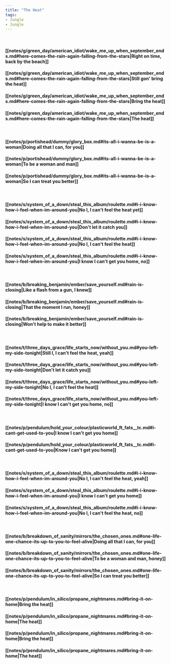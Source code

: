 ```yaml
---
title: "The Heat"
tags:
- Jungle
- Jungle
---
```

&nbsp;
#### [[notes/g/green_day/american_idiot/wake_me_up_when_september_ends.md#here-comes-the-rain-again-falling-from-the-stars|Right on time, back by the beach]]
#### [[notes/g/green_day/american_idiot/wake_me_up_when_september_ends.md#here-comes-the-rain-again-falling-from-the-stars|Still gon' bring the heat]]
#### [[notes/g/green_day/american_idiot/wake_me_up_when_september_ends.md#here-comes-the-rain-again-falling-from-the-stars|Bring the heat]]
#### [[notes/g/green_day/american_idiot/wake_me_up_when_september_ends.md#here-comes-the-rain-again-falling-from-the-stars|The heat]]
&nbsp;
#### [[notes/p/portishead/dummy/glory_box.md#its-all-i-wanna-be-is-a-woman|Doing all that I can, for you]]
#### [[notes/p/portishead/dummy/glory_box.md#its-all-i-wanna-be-is-a-woman|To be a woman and man]]
#### [[notes/p/portishead/dummy/glory_box.md#its-all-i-wanna-be-is-a-woman|So I can treat you better]]
&nbsp;
#### [[notes/s/system_of_a_down/steal_this_album/roulette.md#i-i-know-how-i-feel-when-im-around-you|No I, I can't feel the heat yet]]
#### [[notes/s/system_of_a_down/steal_this_album/roulette.md#i-i-know-how-i-feel-when-im-around-you|Don't let it catch you]]
#### [[notes/s/system_of_a_down/steal_this_album/roulette.md#i-i-know-how-i-feel-when-im-around-you|No I, I can't feel the heat]]
#### [[notes/s/system_of_a_down/steal_this_album/roulette.md#i-i-know-how-i-feel-when-im-around-you|I know I can't get you home, no]]
&nbsp;
#### [[notes/b/breaking_benjamin/ember/save_yourself.md#rain-is-closing|Like a flash from a gun, I knew]]
#### [[notes/b/breaking_benjamin/ember/save_yourself.md#rain-is-closing|That the moment I run, honey]]
#### [[notes/b/breaking_benjamin/ember/save_yourself.md#rain-is-closing|Won't help to make it better]]
&nbsp;
#### [[notes/t/three_days_grace/life_starts_now/without_you.md#you-left-my-side-tonight|Still I, I can't feel the heat, yeah]]
#### [[notes/t/three_days_grace/life_starts_now/without_you.md#you-left-my-side-tonight|Don't let it catch you]]
#### [[notes/t/three_days_grace/life_starts_now/without_you.md#you-left-my-side-tonight|No I, I can't feel the heat]]
#### [[notes/t/three_days_grace/life_starts_now/without_you.md#you-left-my-side-tonight|I know I can't get you home, no]]
&nbsp;
#### [[notes/p/pendulum/hold_your_colour/plasticworld_ft_fats__tc.md#i-cant-get-used-to-you|I know I can't get you home]]
#### [[notes/p/pendulum/hold_your_colour/plasticworld_ft_fats__tc.md#i-cant-get-used-to-you|Know I can't get you home]]
&nbsp;
#### [[notes/s/system_of_a_down/steal_this_album/roulette.md#i-i-know-how-i-feel-when-im-around-you|No I, I can't feel the heat, yeah]]
#### [[notes/s/system_of_a_down/steal_this_album/roulette.md#i-i-know-how-i-feel-when-im-around-you|I know I can't get you home]]
#### [[notes/s/system_of_a_down/steal_this_album/roulette.md#i-i-know-how-i-feel-when-im-around-you|No I, I can't feel the heat, no]]
&nbsp;
#### [[notes/b/breakdown_of_sanity/mirrors/the_chosen_ones.md#one-life-one-chance-its-up-to-you-to-feel-alive|Doing all that I can, for you]]
#### [[notes/b/breakdown_of_sanity/mirrors/the_chosen_ones.md#one-life-one-chance-its-up-to-you-to-feel-alive|To be a woman and man, honey]]
#### [[notes/b/breakdown_of_sanity/mirrors/the_chosen_ones.md#one-life-one-chance-its-up-to-you-to-feel-alive|So I can treat you better]]
&nbsp;
#### [[notes/p/pendulum/in_silico/propane_nightmares.md#bring-it-on-home|Bring the heat]]
#### [[notes/p/pendulum/in_silico/propane_nightmares.md#bring-it-on-home|The heat]]
#### [[notes/p/pendulum/in_silico/propane_nightmares.md#bring-it-on-home|Bring the heat]]
#### [[notes/p/pendulum/in_silico/propane_nightmares.md#bring-it-on-home|The heat]]
